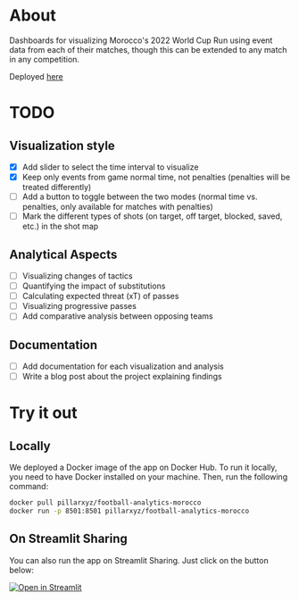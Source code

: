 # About

Dashboards for visualizing Morocco's 2022 World Cup Run using event data from each of their matches, though this can be extended to any match in any competition.

Deployed [here](https://morocco-worldcup2022.streamlit.app/)

# TODO

## Visualization style

- [x] Add slider to select the time interval to visualize
- [x] Keep only events from game normal time, not penalties (penalties will be treated differently)
- [ ] Add a button to toggle between the two modes (normal time vs. penalties, only available for matches with penalties)
- [ ] Mark the different types of shots (on target, off target, blocked, saved, etc.) in the shot map

## Analytical Aspects
- [ ] Visualizing changes of tactics
- [ ] Quantifying the impact of substitutions
- [ ] Calculating expected threat (xT) of passes
- [ ] Visualizing progressive passes
- [ ] Add comparative analysis between opposing teams

## Documentation
- [ ] Add documentation for each visualization and analysis
- [ ] Write a blog post about the project explaining findings

# Try it out

## Locally
We deployed a Docker image of the app on Docker Hub. To run it locally, you need to have Docker installed on your machine. Then, run the following command:

```bash
docker pull pillarxyz/football-analytics-morocco
docker run -p 8501:8501 pillarxyz/football-analytics-morocco
```

## On Streamlit Sharing
You can also run the app on Streamlit Sharing. Just click on the button below:

[![Open in Streamlit](https://static.streamlit.io/badges/streamlit_badge_black_white.svg)](https://morocco-worldcup2022.streamlit.app/)